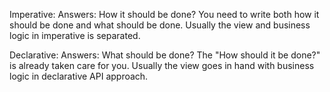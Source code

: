 Imperative:
Answers: How it should be done?
You need to write both how it should be done and what should be done.
Usually the view and business logic in imperative is separated.

Declarative:
Answers: What should be done?
The "How should it be done?" is already taken care for you.
Usually the view goes in hand with business logic in declarative API approach.
